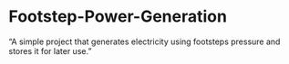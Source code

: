 # Footstep-Power-Generation
“A simple project that generates electricity using footsteps pressure and stores it for later use.”

